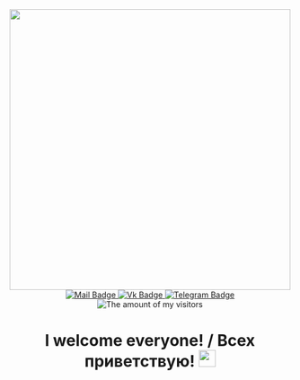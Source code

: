 <div id="header" align="center">
  <img class="cowboy" src="https://media.giphy.com/media/11KzOet1ElBDz2/giphy.gif" width="500"/>
</div>

<div id="badges" title="Mail/Почта" align="center" margin=50px>
  <a href="mailto:tanksw33@gmail.com">
    <img src="https://img.shields.io/badge/Mail-blue?logo=mail.ru&logoColor=white&style=for-the-badge" alt="Mail Badge"/>
  </a>
  <a href="https://vk.com/theblackun1corn" title="Vk/Вконтакте">
    <img src="https://img.shields.io/badge/Vk-blue?logo=vk.com&logoColor=white&style=for-the-badge" alt="Vk Badge">
  </a>
  <a href="https://t.me/h0rdech" title="Tg/Телеграм">
    <img src="https://img.shields.io/badge/Telegram-blue?logo=telegram.org&logoColor=white&style=for-the-badge" alt="Telegram Badge">
  </a>
</div>
<div align="center">
  <img src="https://komarev.com/ghpvc/?username=Lestol&style=flat-square&color=blueviolet" alt="The amount of my visitors"/ title="Views">
</div>

<h1 align="center">
  I welcome everyone! / Всех приветствую!
  <img src="https://media.giphy.com/media/hvRJCLFzcasrR4ia7z/giphy.gif" width="30px"/>
</h1>
